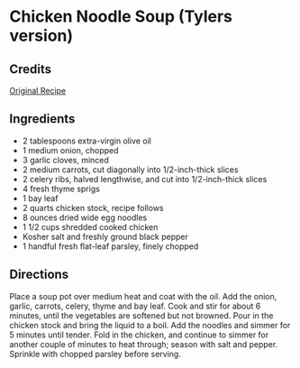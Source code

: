 # Chicken Noodle Soup (Tylers version) 

## Credits

[Original Recipe](http://www.foodnetwork.com/food/recipes/recipe/0,1977,FOOD_9936_23754,00.html "http://www.foodnetwork.com/food/recipes/recipe/0,1977,FOOD 9936 23754,00.html")

## Ingredients

- 2 tablespoons extra-virgin olive oil 
- 1 medium onion, chopped 
- 3 garlic cloves, minced 
- 2 medium carrots, cut diagonally into 1/2-inch-thick slices 
- 2 celery ribs, halved lengthwise, and cut into 1/2-inch-thick slices 
- 4 fresh thyme sprigs 
- 1 bay leaf 
- 2 quarts chicken stock, recipe follows 
- 8 ounces dried wide egg noodles 
- 1 1/2 cups shredded cooked chicken 
- Kosher salt and freshly ground black pepper 
- 1 handful fresh flat-leaf parsley, finely chopped

## Directions

Place a soup pot over medium heat and coat with the oil. Add the onion, garlic, carrots, celery, thyme and bay leaf. Cook and stir for about 6 minutes, until the vegetables are softened but not browned. Pour in the chicken stock and bring the liquid to a boil. Add the noodles and simmer for 5 minutes until tender. Fold in the chicken, and continue to simmer for another couple of minutes to heat through; season with salt and pepper. Sprinkle with chopped parsley before serving.

